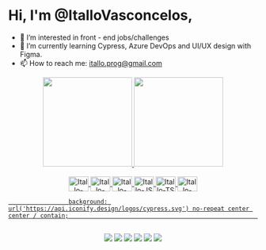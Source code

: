 # Hi, I'm @ItalloVasconcelos, 
- 👀 I’m interested in front - end jobs/challenges 
- 🌱 I’m currently learning Cypress, Azure DevOps and UI/UX design with Figma.
- 📫 How to reach me: itallo.prog@gmail.com

<div align="center">
  <a href="https://github.com/ItalloVasconcelos">
  <img height="180em" src="https://github-readme-stats.vercel.app/api?username=itallovasconcelos&show_icons=true&theme=radical&include_all_commits=true&count_private=true"/>
  <img height="180em" src="https://github-readme-stats.vercel.app/api/top-langs/?username=itallovasconcelos&layout=compact&langs_count=7&theme=radical"/>
</div>
<br>
   <div  align = "center">           
<img align="center" alt="Itallo-HTML" height="30" width="40"
    src="https://cdn.jsdelivr.net/gh/devicons/devicon/icons/html5/html5-plain-wordmark.svg" />
<img align="center" alt="Itallo-CSS" height="30" width="40"
    src="https://cdn.jsdelivr.net/gh/devicons/devicon/icons/css3/css3-plain-wordmark.svg" />
<img align="center" alt="Itallo-SASS" height="30" width="40"
    src="https://cdn.jsdelivr.net/gh/devicons/devicon/icons/sass/sass-original.svg" />
<img align="center" alt="Itallo-JS" height="30" width="40"
    src="https://cdn.jsdelivr.net/gh/devicons/devicon/icons/javascript/javascript-original.svg" /> 
<img align="center" alt="Itallo-TS" height="30" width="40"                                                                               src="https://cdn.jsdelivr.net/gh/devicons/devicon/icons/typescript/typescript-plain.svg" />
<img align="center" alt="Itallo-RJS" height="30" width="40" 
    src="https://cdn.jsdelivr.net/gh/devicons/devicon/icons/react/react-original-wordmark.svg" />
  </div>
 
                     background: url('https://api.iconify.design/logos/cypress.svg') no-repeat center center / contain;                                                                       
##
<div align = "center">
  <a href="https://www.instagram.com/itallodev/" target="_blank"><img src="https://img.shields.io/badge/-Instagram-%23E4405F?style=for-the-badge&logo=instagram&logoColor=white" target="_blank"></a>
  <a href="https://t.me/ItalloVasconcelos" target="_blank"><img src="https://img.shields.io/badge/Telegram-2CA5E0?style=for-the-badge&logo=telegram&logoColor=white" target="_blank"></a>
  <a href="https://discord.io/ItalloVasconcelos" target="_blank"><img src="https://img.shields.io/badge/Discord-7289DA?style=for-the-badge&logo=discord&logoColor=white" target="_blank"></a> 
  <a href = "mailto:itallo.prog@gmail.com"><img src="https://img.shields.io/badge/-Gmail-%23333?style=for-the-badge&logo=gmail&logoColor=white" target="_blank"></a>
  <a href="https://www.linkedin.com/in/itallo-vasconcelos-7441b4158/" target="_blank"><img src="https://img.shields.io/badge/-LinkedIn-%230077B5?style=for-the-badge&logo=linkedin&logoColor=white" target="_blank"></a> 
  <a href="https://gitlab.com/ItalloVas211" target="_blank"><img src="https://img.shields.io/badge/GitLab-330F63?style=for-the-badge&logo=gitlab&logoColor=white" target="_blank"></a> 
  </div>
  
